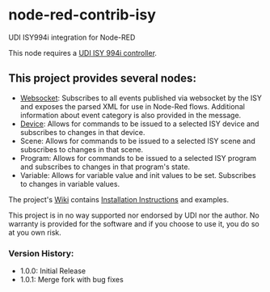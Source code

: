 # node-red-contrib-isy
UDI ISY994i integration for Node-RED

This node requires a [UDI ISY 994i controller](https://www.universal-devices.com/).

## This project provides several nodes:
* [Websocket](https://github.com/fahrer16/node-red-contrib-isy/wiki/Installation): Subscribes to all events published via websocket by the ISY and exposes the parsed XML for use in Node-Red flows.  Additional information about event category is also provided in the message.
* [Device](https://github.com/fahrer16/node-red-contrib-isy/wiki/Device-Node-Example): Allows for commands to be issued to a selected ISY device and subscribes to changes in that device.
* Scene: Allows for commands to be issued to a selected ISY scene and subscribes to changes in that scene.
* Program: Allows for commands to be issued to a selected ISY program and subscribes to changes in that program's state.
* Variable: Allows for variable value and init values to be set.  Subscribes to changes in variable values.

The project's [Wiki](https://github.com/fahrer16/node-red-contrib-isy/wiki) contains [Installation Instructions](https://github.com/fahrer16/node-red-contrib-isy/wiki/Installation) and examples.

This project is in no way supported nor endorsed by UDI nor the author.  No warranty is provided for the software and if you choose to use it, you do so at you own risk.

### Version History:
* 1.0.0: Initial Release
* 1.0.1: Merge fork with bug fixes
